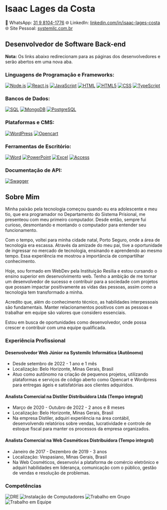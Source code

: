 # Isaac Lages da Costa
📱 WhatsApp: [31 9 8104-1776](https://wa.me/5531981041776)
🌐 LinkedIn: [linkedin.com/in/isaac-lages-costa](https://www.linkedin.com/in/isaac-lages-costa)
🌐 Site Pessoal: [systemilc.com.br](https://systemilc.com.br)

## Desenvolvedor de Software Back-end

**Nota:** Os links abaixo redirecionam para as páginas dos desenvolvedores e serão abertos em uma nova aba.

### Linguagens de Programação e Frameworks:
[![Node.js](https://img.shields.io/badge/Node.js-339933?logo=node.js&logoColor=white)](https://nodejs.org/)
[![React.js](https://img.shields.io/badge/React-61DAFB?logo=react&logoColor=white)](https://reactjs.org/)
[![JavaScript](https://img.shields.io/badge/JavaScript-F7DF1E?logo=javascript&logoColor=black)](https://developer.mozilla.org/en-US/docs/Web/JavaScript)
[![HTML](https://img.shields.io/badge/HTML-E34F26?logo=html5&logoColor=white)](https://developer.mozilla.org/en-US/docs/Web/HTML)
[![HTML5](https://img.shields.io/badge/HTML5-E34F26?logo=html5&logoColor=white)](https://developer.mozilla.org/en-US/docs/Web/HTML)
[![CSS](https://img.shields.io/badge/CSS-1572B6?logo=css3&logoColor=white)](https://developer.mozilla.org/en-US/docs/Web/CSS)
[![TypeScript](https://img.shields.io/badge/TypeScript-007ACC?logo=typescript&logoColor=white)](https://www.typescriptlang.org/)

### Bancos de Dados:
[![SQL](https://img.shields.io/badge/SQL-CC2927?logo=mysql&logoColor=white)](https://www.mysql.com/)
[![MongoDB](https://img.shields.io/badge/MongoDB-47A248?logo=mongodb&logoColor=white)](https://www.mongodb.com/)
[![PostgreSQL](https://img.shields.io/badge/PostgreSQL-336791?logo=postgresql&logoColor=white)](https://www.postgresql.org/)

### Plataformas e CMS:
[![WordPress](https://img.shields.io/badge/WordPress-21759B?logo=wordpress&logoColor=white)](https://wordpress.org/)
[![Opencart](https://img.shields.io/badge/OpenCart-FF6600?logo=opencart&logoColor=white)](https://www.opencart.com/)

### Ferramentas de Escritório:
[![Word](https://img.shields.io/badge/Word-2B579A?logo=microsoft-word&logoColor=white)](https://www.microsoft.com/en-us/microsoft-365/get-started-with-office-2019-2016-2013-2010)
[![PowerPoint](https://img.shields.io/badge/PowerPoint-B7472A?logo=microsoft-powerpoint&logoColor=white)](https://www.microsoft.com/en-us/microsoft-365/get-started-with-office-2019-2016-2013-2010)
[![Excel](https://img.shields.io/badge/Excel-217346?logo=microsoft-excel&logoColor=white)](https://www.microsoft.com/en-us/microsoft-365/get-started-with-office-2019-2016-2013-2010)
[![Access](https://img.shields.io/badge/Access-A4373A?logo=microsoft-access&logoColor=white)](https://www.microsoft.com/en-us/microsoft-365/get-started-with-office-2019-2016-2013-2010)

### Documentação de API:
[![Swagger](https://img.shields.io/badge/Swagger-85EA2D?logo=swagger&logoColor=black)](https://swagger.io/)

## Sobre Mim

Minha paixão pela tecnologia começou quando eu era adolescente e meu tio, que era programador no Departamento do Sistema Prisional, me presenteou com meu primeiro computador. Desde então, sempre fui curioso, desmontando e montando o computador para entender seu funcionamento.

Com o tempo, voltei para minha cidade natal, Porto Seguro, onde a área de tecnologia era escassa. Através da amizade do meu pai, tive a oportunidade de ingressar no mercado de tecnologia, ensinando e aprendendo ao mesmo tempo. Essa experiência me mostrou a importância de compartilhar conhecimento.

Hoje, sou formado em WebDev pela Instituição Resilia e estou cursando o ensino superior em desenvolvimento web. Tenho a ambição de me tornar um desenvolvedor de sucesso e contribuir para a sociedade com projetos que possam impactar positivamente as vidas das pessoas, assim como a tecnologia tem transformado a minha.

Acredito que, além do conhecimento técnico, as habilidades interpessoais são fundamentais. Manter relacionamentos positivos com as pessoas e trabalhar em equipe são valores que considero essenciais.

Estou em busca de oportunidades como desenvolvedor, onde possa crescer e contribuir com uma equipe qualificada.

### Experiência Profissional

#### Desenvolvedor Web Júnior na Systemilc Informática (Autônomo)
- Desde setembro de 2022 - 1 ano e 1 mês
- Localização: Belo Horizonte, Minas Gerais, Brasil
- Atuo como autônomo na criação de pequenos projetos, utilizando plataformas e serviços de código aberto como Opencart e Wordpress para entregas ágeis e satisfatórias aos clientes adquiridos.

#### Analista Comercial na Distiler Distribuidora Ltda (Tempo integral)
- Março de 2020 - Outubro de 2022 - 2 anos e 8 meses
- Localização: Belo Horizonte, Minas Gerais, Brasil
- Na empresa Distiler, adquiri experiência na área contábil, desenvolvendo relatórios sobre vendas, lucratividade e controle de estoque fiscal para manter os processos da empresa organizados.

#### Analista Comercial na Web Cosméticos Distribuidora (Tempo integral)
- Janeiro de 2017 - Dezembro de 2019 - 3 anos
- Localização: Vespasiano, Minas Gerais, Brasil
- Na Web Cosméticos, desenvolvi a plataforma de comércio eletrônico e adquiri habilidades em liderança, comunicação com o público, gestão de vendas e resolução de problemas.

### Competências
![DRE](https://img.shields.io/badge/DRE-008000?logo=dre&logoColor=white) 
![Instalação de Computadores](https://img.shields.io/badge/Instala%C3%A7%C3%A3o%20de%20Computadores-006400?logo=computer-installation&logoColor=white) 
![Trabalho em Grupo](https://img.shields.io/badge/Trabalho%20em%20Grupo-FF69B4?logo=group-work&logoColor=white) 
![Trabalho em Equipe](https://img.shields.io/badge/Trabalho%20em%20Equipe-87CEEB?logo=teamwork&logoColor=white)
